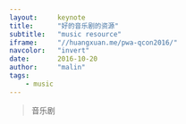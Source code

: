 ```yaml
---
layout:     keynote
title:      "好的音乐剧的资源"
subtitle:   "music resource"
iframe:     "//huangxuan.me/pwa-qcon2016/"
navcolor:   "invert"
date:       2016-10-20
author:     "malin"
tags:
    - music
---
```



> 音乐剧

